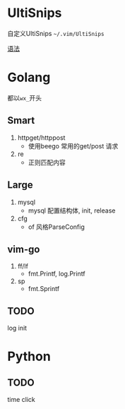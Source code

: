 UltiSnips
=========

自定义UltiSnips
`~/.vim/UltiSnips`

[语法][1]

# Golang

都以`wx_`开头

## Smart
1. httpget/httppost
    - 使用beego 常用的get/post 请求
2. re
    - 正则匹配内容

## Large
1. mysql
    - mysql 配置结构体, init, release
2. cfg
    - of 风格ParseConfig

## vim-go
1. ff/lf
    - fmt.Printf, log.Printf
2. sp
    - fmt.Sprintf

## TODO

log init

# Python

## TODO

time 
click



[1]:https://github.com/SirVer/ultisnips/blob/master/doc/UltiSnips.txt "Docs"

